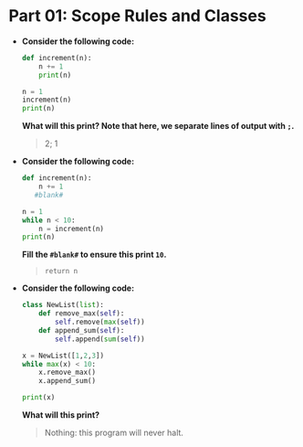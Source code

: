 # Part 01: Scope Rules and Classes

- **Consider the following code:**
    ```python
    def increment(n):
        n += 1
        print(n)

    n = 1
    increment(n)
    print(n)
    ```
    **What will this print? Note that here, we separate lines of output with `;`.**
    > 2; 1

- **Consider the following code:**
    ```python
    def increment(n):
        n += 1
       #blank#

    n = 1
    while n < 10:
        n = increment(n)
    print(n)
    ```
    **Fill the `#blank#` to ensure this print `10`.**
    > `return n`

- **Consider the following code:**
    ```python
    class NewList(list):
        def remove_max(self):
            self.remove(max(self))
        def append_sum(self):
            self.append(sum(self))

    x = NewList([1,2,3])
    while max(x) < 10:
        x.remove_max()
        x.append_sum()

    print(x)
    ```
    **What will this print?**
    > Nothing: this program will never halt.